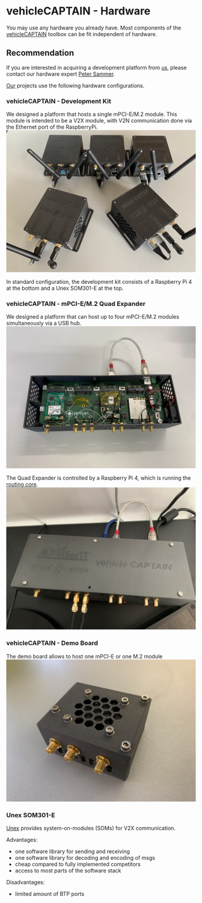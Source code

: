 # vehicleCAPTAIN - Hardware
You may use any hardware you already have. Most components of the [vehicleCAPTAIN](https://github.com/virtual-vehicle/vehicle_captain) toolbox can be fit independent of hardware.

## Recommendation
If you are interested in acquiring a development platform from [us](https://www.v2c2.at/), please contact our hardware expert [Peter Sammer](https://github.com/solderdev).

[Our](https://www.v2c2.at/) projects use the following hardware configurations.


### vehicleCAPTAIN - Development Kit
We designed a platform that hosts a single mPCI-E/M.2 module. This module is intended to be a V2X module, with V2N communication done via the Ethernet port of the RaspberryPi.
![vehicleCAPTAIN - Open](res/hardware/vehicle_captain_dev_kit_gen3.jpeg "vehicleCAPTAIN - Development Kit Gen3")

In standard configuration, the development kit consists of a Raspberry Pi 4 at the bottom and a Unex SOM301-E at the top.

### vehicleCAPTAIN - mPCI-E/M.2 Quad Expander
We designed a platform that can host up to four mPCI-E/M.2 modules simultaneously via a USB hub.
![vehicleCAPTAIN - Open](res/hardware/vehicle_captain_open.JPEG "vehicleCAPTAIN - Open")

The Quad Expander is controlled by a Raspberry Pi 4, which is running the [routing core](https://github.com/virtual-vehicle/vehicle_captain_routing_core).
![vehicleCAPTAIN - Closed](res/hardware/vehicle_captain_closed.JPEG "vehicleCAPTAIN - Closed")

### vehicleCAPTAIN - Demo Board
The demo board allows to host one mPCI-E or one M.2 module
![vehicleCAPTAIN Demo Board - Closed](res/hardware/vehicle_captain_demo_board_closed.jpeg "vehicleCAPTAIN Demo Board - Closed")

### Unex SOM301-E
[Unex](https://www.unex.com.tw/) provides system-on-modules (SOMs) for V2X communication.

Advantages:
- one software library for sending and receiving
- one software library for decoding and encoding of msgs
- cheap compared to fully implemented competitors
- access to most parts of the software stack

Disadvantages:
- limited amount of BTP ports 
